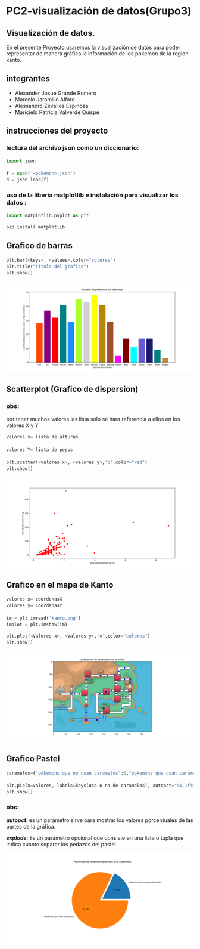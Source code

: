 # PC2-visualización de datos(Grupo3)
## Visualización de datos.
En el presente Proyecto  usaremos la visualización de datos para poder representar de manera gráfica la información de los pokemon de la region kanto.
## integrantes
* Alexander Josue Grande Romero
* Marcelo Jaramillo Alfaro
* Alessandro Zevallos Espinoza
* Maricielo Patricia Valverde Quispe	
## instrucciones del proyecto
### lectura del archivo json como un diccionario:
```py
import json

f = open('<pokemon>.json')
d = json.load(f)
```
### uso de la liberia matplotlib e instalación para visualizar los datos :
```py
import matplotlib.pyplot as plt
```

```py
pip install matplotlib
```

## Grafico de barras

```py
plt.bar(<keys>, <values>,color="colores")
plt.title("titulo del grafico")
plt.show()
```

![](https://github.com/Grande1996/PC2-Trabajodevisualizaci-n-Grupo3-/blob/main/Figure_1.png)

## Scatterplot (Grafico de dispersion)
  ### obs:
  por tener muchos valores las lista solo se hara referencia a ellos en los valores X y Y

```py
Valores x= lista de alturas

valores Y= lista de pesos

plt.scatter(<valores x>, <valores y>,'o',color="red")
plt.show()
```
![](https://github.com/Grande1996/PC2-Trabajodevisualizaci-n-Grupo3-/blob/main/Figure_2.png)

## Grafico en el mapa de Kanto
```py
valores x= coordenasX
Valores y= CoordenasY

im = plt.imread('kanto.png')
implot = plt.imshow(im)
```
```py
plt.plot(<Valores x>, <Valores y>,'o',color="colores")
plt.show()
```


![](https://github.com/Grande1996/PC2-Trabajodevisualizaci-n-Grupo3-/blob/main/Figure_3.png)

## Grafico Pastel
```py
caramelos={"pokemons que no usan caramelos":0,"pokemons que usan caramelos":0}

plt.pie(x=valores, labels=keys(uso o no de caramelos), autopct="%1.1f%%",explode)
plt.show()
```
### obs:
  ***autopct***: es un parámetro sirve para mostrar los valores porcentuales de las partes de la gráfica.
  
  ***explode***: Es un parámetro opcional que consiste en una lista o tupla que indica cuanto separar los pedazos del pastel
  
![](https://github.com/Grande1996/PC2-Trabajodevisualizaci-n-Grupo3-/blob/main/Figure_4.png)
